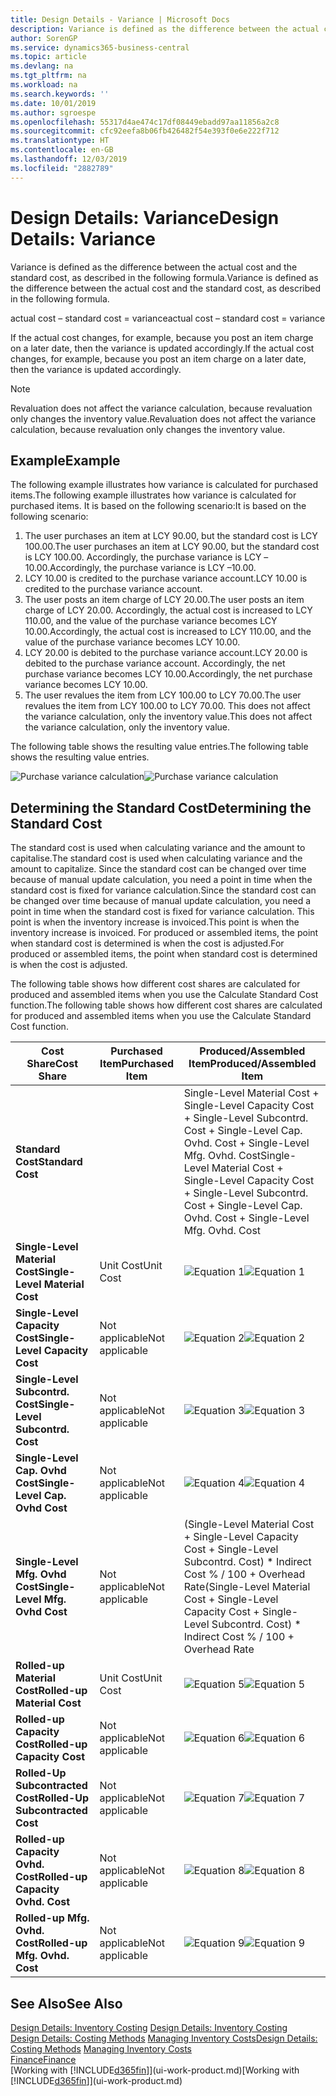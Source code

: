 ```yaml
---
title: Design Details - Variance | Microsoft Docs
description: Variance is defined as the difference between the actual cost and the standard cost, as described in the following formula.
author: SorenGP
ms.service: dynamics365-business-central
ms.topic: article
ms.devlang: na
ms.tgt_pltfrm: na
ms.workload: na
ms.search.keywords: ''
ms.date: 10/01/2019
ms.author: sgroespe
ms.openlocfilehash: 55317d4ae474c17df08449ebadd97aa11856a2c8
ms.sourcegitcommit: cfc92eefa8b06fb426482f54e393f0e6e222f712
ms.translationtype: HT
ms.contentlocale: en-GB
ms.lasthandoff: 12/03/2019
ms.locfileid: "2882789"
---
```

# <a name="design-details-variance"></a><span data-ttu-id="8f191-103">Design Details: Variance</span><span class="sxs-lookup"><span data-stu-id="8f191-103">Design Details: Variance</span></span>
<span data-ttu-id="8f191-104">Variance is defined as the difference between the actual cost and the standard cost, as described in the following formula.</span><span class="sxs-lookup"><span data-stu-id="8f191-104">Variance is defined as the difference between the actual cost and the standard cost, as described in the following formula.</span></span>  

 <span data-ttu-id="8f191-105">actual cost – standard cost = variance</span><span class="sxs-lookup"><span data-stu-id="8f191-105">actual cost – standard cost = variance</span></span>  

 <span data-ttu-id="8f191-106">If the actual cost changes, for example, because you post an item charge on a later date, then the variance is updated accordingly.</span><span class="sxs-lookup"><span data-stu-id="8f191-106">If the actual cost changes, for example, because you post an item charge on a later date, then the variance is updated accordingly.</span></span>  

> [!NOTE]  
>  <span data-ttu-id="8f191-107">Revaluation does not affect the variance calculation, because revaluation only changes the inventory value.</span><span class="sxs-lookup"><span data-stu-id="8f191-107">Revaluation does not affect the variance calculation, because revaluation only changes the inventory value.</span></span>  

## <a name="example"></a><span data-ttu-id="8f191-108">Example</span><span class="sxs-lookup"><span data-stu-id="8f191-108">Example</span></span>  
 <span data-ttu-id="8f191-109">The following example illustrates how variance is calculated for purchased items.</span><span class="sxs-lookup"><span data-stu-id="8f191-109">The following example illustrates how variance is calculated for purchased items.</span></span> <span data-ttu-id="8f191-110">It is based on the following scenario:</span><span class="sxs-lookup"><span data-stu-id="8f191-110">It is based on the following scenario:</span></span>  

1.  <span data-ttu-id="8f191-111">The user purchases an item at LCY 90.00, but the standard cost is LCY 100.00.</span><span class="sxs-lookup"><span data-stu-id="8f191-111">The user purchases an item at LCY 90.00, but the standard cost is LCY 100.00.</span></span> <span data-ttu-id="8f191-112">Accordingly, the purchase variance is LCY –10.00.</span><span class="sxs-lookup"><span data-stu-id="8f191-112">Accordingly, the purchase variance is LCY –10.00.</span></span>  
2.  <span data-ttu-id="8f191-113">LCY 10.00 is credited to the purchase variance account.</span><span class="sxs-lookup"><span data-stu-id="8f191-113">LCY 10.00 is credited to the purchase variance account.</span></span>  
3.  <span data-ttu-id="8f191-114">The user posts an item charge of LCY 20.00.</span><span class="sxs-lookup"><span data-stu-id="8f191-114">The user posts an item charge of LCY 20.00.</span></span> <span data-ttu-id="8f191-115">Accordingly, the actual cost is increased to LCY 110.00, and the value of the purchase variance becomes LCY 10.00.</span><span class="sxs-lookup"><span data-stu-id="8f191-115">Accordingly, the actual cost is increased to LCY 110.00, and the value of the purchase variance becomes LCY 10.00.</span></span>  
4.  <span data-ttu-id="8f191-116">LCY 20.00 is debited to the purchase variance account.</span><span class="sxs-lookup"><span data-stu-id="8f191-116">LCY 20.00 is debited to the purchase variance account.</span></span> <span data-ttu-id="8f191-117">Accordingly, the net purchase variance becomes LCY 10.00.</span><span class="sxs-lookup"><span data-stu-id="8f191-117">Accordingly, the net purchase variance becomes LCY 10.00.</span></span>  
5.  <span data-ttu-id="8f191-118">The user revalues the item from LCY 100.00 to LCY 70.00.</span><span class="sxs-lookup"><span data-stu-id="8f191-118">The user revalues the item from LCY 100.00 to LCY 70.00.</span></span> <span data-ttu-id="8f191-119">This does not affect the variance calculation, only the inventory value.</span><span class="sxs-lookup"><span data-stu-id="8f191-119">This does not affect the variance calculation, only the inventory value.</span></span>  

 <span data-ttu-id="8f191-120">The following table shows the resulting value entries.</span><span class="sxs-lookup"><span data-stu-id="8f191-120">The following table shows the resulting value entries.</span></span>  

 <span data-ttu-id="8f191-121">![Purchase variance calculation](media/design_details_inventory_costing_11_purchase_variance.png "Purchase variance calculation")</span><span class="sxs-lookup"><span data-stu-id="8f191-121">![Purchase variance calculation](media/design_details_inventory_costing_11_purchase_variance.png "Purchase variance calculation")</span></span>  

## <a name="determining-the-standard-cost"></a><span data-ttu-id="8f191-122">Determining the Standard Cost</span><span class="sxs-lookup"><span data-stu-id="8f191-122">Determining the Standard Cost</span></span>  
 <span data-ttu-id="8f191-123">The standard cost is used when calculating variance and the amount to capitalise.</span><span class="sxs-lookup"><span data-stu-id="8f191-123">The standard cost is used when calculating variance and the amount to capitalize.</span></span> <span data-ttu-id="8f191-124">Since the standard cost can be changed over time because of manual update calculation, you need a point in time when the standard cost is fixed for variance calculation.</span><span class="sxs-lookup"><span data-stu-id="8f191-124">Since the standard cost can be changed over time because of manual update calculation, you need a point in time when the standard cost is fixed for variance calculation.</span></span> <span data-ttu-id="8f191-125">This point is when the inventory increase is invoiced.</span><span class="sxs-lookup"><span data-stu-id="8f191-125">This point is when the inventory increase is invoiced.</span></span> <span data-ttu-id="8f191-126">For produced or assembled items, the point when standard cost is determined is when the cost is adjusted.</span><span class="sxs-lookup"><span data-stu-id="8f191-126">For produced or assembled items, the point when standard cost is determined is when the cost is adjusted.</span></span>  

 <span data-ttu-id="8f191-127">The following table shows how different cost shares are calculated for produced and assembled items when you use the Calculate Standard Cost function.</span><span class="sxs-lookup"><span data-stu-id="8f191-127">The following table shows how different cost shares are calculated for produced and assembled items when you use the Calculate Standard Cost function.</span></span>  

|<span data-ttu-id="8f191-128">Cost Share</span><span class="sxs-lookup"><span data-stu-id="8f191-128">Cost Share</span></span>|<span data-ttu-id="8f191-129">Purchased Item</span><span class="sxs-lookup"><span data-stu-id="8f191-129">Purchased Item</span></span>|<span data-ttu-id="8f191-130">Produced/Assembled Item</span><span class="sxs-lookup"><span data-stu-id="8f191-130">Produced/Assembled Item</span></span>|  
|----------------|--------------------|------------------------------|  
|<span data-ttu-id="8f191-131">**Standard Cost**</span><span class="sxs-lookup"><span data-stu-id="8f191-131">**Standard Cost**</span></span>||<span data-ttu-id="8f191-132">Single-Level Material Cost + Single-Level Capacity Cost + Single-Level Subcontrd. Cost + Single-Level Cap. Ovhd. Cost + Single-Level Mfg. Ovhd. Cost</span><span class="sxs-lookup"><span data-stu-id="8f191-132">Single-Level Material Cost + Single-Level Capacity Cost + Single-Level Subcontrd. Cost + Single-Level Cap. Ovhd. Cost + Single-Level Mfg. Ovhd. Cost</span></span>|  
|<span data-ttu-id="8f191-133">**Single-Level Material Cost**</span><span class="sxs-lookup"><span data-stu-id="8f191-133">**Single-Level Material Cost**</span></span>|<span data-ttu-id="8f191-134">Unit Cost</span><span class="sxs-lookup"><span data-stu-id="8f191-134">Unit Cost</span></span>|<span data-ttu-id="8f191-135">![Equation 1](media/design_details_inventory_costing_11_equation_1.png "Equation 1")</span><span class="sxs-lookup"><span data-stu-id="8f191-135">![Equation 1](media/design_details_inventory_costing_11_equation_1.png "Equation 1")</span></span>|  
|<span data-ttu-id="8f191-136">**Single-Level Capacity Cost**</span><span class="sxs-lookup"><span data-stu-id="8f191-136">**Single-Level Capacity Cost**</span></span>|<span data-ttu-id="8f191-137">Not applicable</span><span class="sxs-lookup"><span data-stu-id="8f191-137">Not applicable</span></span>|<span data-ttu-id="8f191-138">![Equation 2](media/design_details_inventory_costing_11_equation_2.png "Equation 2")</span><span class="sxs-lookup"><span data-stu-id="8f191-138">![Equation 2](media/design_details_inventory_costing_11_equation_2.png "Equation 2")</span></span>|  
|<span data-ttu-id="8f191-139">**Single-Level Subcontrd. Cost**</span><span class="sxs-lookup"><span data-stu-id="8f191-139">**Single-Level Subcontrd. Cost**</span></span>|<span data-ttu-id="8f191-140">Not applicable</span><span class="sxs-lookup"><span data-stu-id="8f191-140">Not applicable</span></span>|<span data-ttu-id="8f191-141">![Equation 3](media/design_details_inventory_costing_11_equation_3.png "Equation 3")</span><span class="sxs-lookup"><span data-stu-id="8f191-141">![Equation 3](media/design_details_inventory_costing_11_equation_3.png "Equation 3")</span></span>|  
|<span data-ttu-id="8f191-142">**Single-Level Cap. Ovhd Cost**</span><span class="sxs-lookup"><span data-stu-id="8f191-142">**Single-Level Cap. Ovhd Cost**</span></span>|<span data-ttu-id="8f191-143">Not applicable</span><span class="sxs-lookup"><span data-stu-id="8f191-143">Not applicable</span></span>|<span data-ttu-id="8f191-144">![Equation 4](media/design_details_inventory_costing_11_equation_4.png "Equation 4")</span><span class="sxs-lookup"><span data-stu-id="8f191-144">![Equation 4](media/design_details_inventory_costing_11_equation_4.png "Equation 4")</span></span>|  
|<span data-ttu-id="8f191-145">**Single-Level Mfg. Ovhd Cost**</span><span class="sxs-lookup"><span data-stu-id="8f191-145">**Single-Level Mfg. Ovhd Cost**</span></span>|<span data-ttu-id="8f191-146">Not applicable</span><span class="sxs-lookup"><span data-stu-id="8f191-146">Not applicable</span></span>|<span data-ttu-id="8f191-147">(Single-Level Material Cost + Single-Level Capacity Cost + Single-Level Subcontrd. Cost) \* Indirect Cost % / 100 + Overhead Rate</span><span class="sxs-lookup"><span data-stu-id="8f191-147">(Single-Level Material Cost + Single-Level Capacity Cost + Single-Level Subcontrd. Cost) \* Indirect Cost % / 100 + Overhead Rate</span></span>|  
|<span data-ttu-id="8f191-148">**Rolled-up Material Cost**</span><span class="sxs-lookup"><span data-stu-id="8f191-148">**Rolled-up Material Cost**</span></span>|<span data-ttu-id="8f191-149">Unit Cost</span><span class="sxs-lookup"><span data-stu-id="8f191-149">Unit Cost</span></span>|<span data-ttu-id="8f191-150">![Equation 5](media/design_details_inventory_costing_11_equation_5.png "Equation 5")</span><span class="sxs-lookup"><span data-stu-id="8f191-150">![Equation 5](media/design_details_inventory_costing_11_equation_5.png "Equation 5")</span></span>|  
|<span data-ttu-id="8f191-151">**Rolled-up Capacity Cost**</span><span class="sxs-lookup"><span data-stu-id="8f191-151">**Rolled-up Capacity Cost**</span></span>|<span data-ttu-id="8f191-152">Not applicable</span><span class="sxs-lookup"><span data-stu-id="8f191-152">Not applicable</span></span>|<span data-ttu-id="8f191-153">![Equation 6](media/design_details_inventory_costing_11_equation_6.png "Equation 6")</span><span class="sxs-lookup"><span data-stu-id="8f191-153">![Equation 6](media/design_details_inventory_costing_11_equation_6.png "Equation 6")</span></span>|  
|<span data-ttu-id="8f191-154">**Rolled-Up Subcontracted Cost**</span><span class="sxs-lookup"><span data-stu-id="8f191-154">**Rolled-Up Subcontracted Cost**</span></span>|<span data-ttu-id="8f191-155">Not applicable</span><span class="sxs-lookup"><span data-stu-id="8f191-155">Not applicable</span></span>|<span data-ttu-id="8f191-156">![Equation 7](media/design_details_inventory_costing_11_equation_7.png "Equation 7")</span><span class="sxs-lookup"><span data-stu-id="8f191-156">![Equation 7](media/design_details_inventory_costing_11_equation_7.png "Equation 7")</span></span>|  
|<span data-ttu-id="8f191-157">**Rolled-up Capacity Ovhd. Cost**</span><span class="sxs-lookup"><span data-stu-id="8f191-157">**Rolled-up Capacity Ovhd. Cost**</span></span>|<span data-ttu-id="8f191-158">Not applicable</span><span class="sxs-lookup"><span data-stu-id="8f191-158">Not applicable</span></span>|<span data-ttu-id="8f191-159">![Equation 8](media/design_details_inventory_costing_11_equation_8.png "Equation 8")</span><span class="sxs-lookup"><span data-stu-id="8f191-159">![Equation 8](media/design_details_inventory_costing_11_equation_8.png "Equation 8")</span></span>|  
|<span data-ttu-id="8f191-160">**Rolled-up Mfg. Ovhd. Cost**</span><span class="sxs-lookup"><span data-stu-id="8f191-160">**Rolled-up Mfg. Ovhd. Cost**</span></span>|<span data-ttu-id="8f191-161">Not applicable</span><span class="sxs-lookup"><span data-stu-id="8f191-161">Not applicable</span></span>|<span data-ttu-id="8f191-162">![Equation 9](media/design_details_inventory_costing_11_equation_9.png "Equation 9")</span><span class="sxs-lookup"><span data-stu-id="8f191-162">![Equation 9](media/design_details_inventory_costing_11_equation_9.png "Equation 9")</span></span>|  

## <a name="see-also"></a><span data-ttu-id="8f191-163">See Also</span><span class="sxs-lookup"><span data-stu-id="8f191-163">See Also</span></span>  
 <span data-ttu-id="8f191-164">[Design Details: Inventory Costing](design-details-inventory-costing.md) </span><span class="sxs-lookup"><span data-stu-id="8f191-164">[Design Details: Inventory Costing](design-details-inventory-costing.md) </span></span>  
 <span data-ttu-id="8f191-165">[Design Details: Costing Methods](design-details-costing-methods.md) [Managing Inventory Costs](finance-manage-inventory-costs.md)</span><span class="sxs-lookup"><span data-stu-id="8f191-165">[Design Details: Costing Methods](design-details-costing-methods.md) [Managing Inventory Costs](finance-manage-inventory-costs.md)</span></span>  
 [<span data-ttu-id="8f191-166">Finance</span><span class="sxs-lookup"><span data-stu-id="8f191-166">Finance</span></span>](finance.md)  
 <span data-ttu-id="8f191-167">[Working with [!INCLUDE[d365fin](includes/d365fin_md.md)]](ui-work-product.md)</span><span class="sxs-lookup"><span data-stu-id="8f191-167">[Working with [!INCLUDE[d365fin](includes/d365fin_md.md)]](ui-work-product.md)</span></span>

